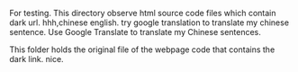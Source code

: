 For testing.
This directory observe html source code files which contain dark url.
hhh,chinese english.
try google translation to translate my chinese sentence.
Use Google Translate to translate my Chinese sentences.

This folder holds the original file of the webpage code that contains the dark link.
nice.
